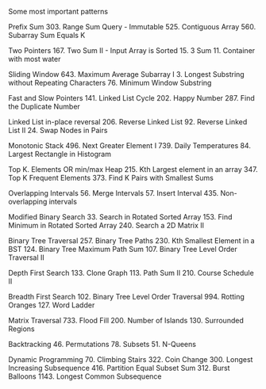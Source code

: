 Some most important patterns 

Prefix Sum
303. Range Sum Query - Immutable
525. Contiguous Array
560. Subarray Sum Equals K

Two Pointers
167. Two Sum II - Input Array is Sorted
15. 3 Sum
11. Container with most water

Sliding Window
643. Maximum Average Subarray I
3. Longest Substring without Repeating Characters
76. Minimum Window Substring

Fast and Slow Pointers
141. Linked List Cycle
202. Happy Number
287. Find the Duplicate Number

Linked List in-place reversal
206. Reverse Linked List
92. Reverse Linked List II
24. Swap Nodes in Pairs

Monotonic Stack
496. Next Greater Element I
739. Daily Temperatures
84. Largest Rectangle in Histogram

Top K. Elements OR min/max Heap
215. Kth Largest element in an array
347. Top K Frequent Elements
373. Find K Pairs with Smallest Sums

Overlapping Intervals
56. Merge Intervals
57. Insert Interval
435. Non-overlapping intervals

Modified Binary Search
33. Search in Rotated Sorted Array
153. Find Minimum in Rotated Sorted Array
240. Search a 2D Matrix II

Binary Tree Traversal
257. Binary Tree Paths
230. Kth Smallest Element in a BST
124. Binary Tree Maximum Path Sum
107. Binary Tree Level Order Traversal II

Depth First Search
133. Clone Graph
113. Path Sum II
210. Course Schedule II

Breadth First Search
102. Binary Tree Level Order Traversal
994. Rotting Oranges
127. Word Ladder

Matrix Traversal
733. Flood Fill
200. Number of Islands
130. Surrounded Regions

Backtracking
46. Permutations
78. Subsets
51. N-Queens

Dynamic Programming
70. Climbing Stairs
322. Coin Change
300. Longest Increasing Subsequence
416. Partition Equal Subset Sum
312. Burst Balloons
1143. Longest Common Subsequence
